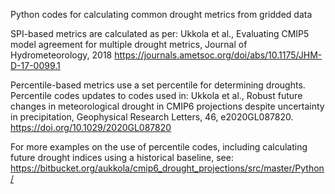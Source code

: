 Python codes for calculating common drought metrics from gridded data

SPI-based metrics are calculated as per:
Ukkola et al., Evaluating CMIP5 model agreement for multiple drought metrics,
Journal of Hydrometeorology, 2018
https://journals.ametsoc.org/doi/abs/10.1175/JHM-D-17-0099.1

Percentile-based metrics use a set percentile for determining droughts. Percentile codes updates to codes used in:
Ukkola et al., Robust future changes in meteorological drought in CMIP6 projections despite uncertainty in precipitation, Geophysical Research Letters, 46, e2020GL087820. 
https://doi.org/10.1029/2020GL087820

For more examples on the use of percentile codes, including calculating future drought indices using a historical baseline, see:
https://bitbucket.org/aukkola/cmip6_drought_projections/src/master/Python/
